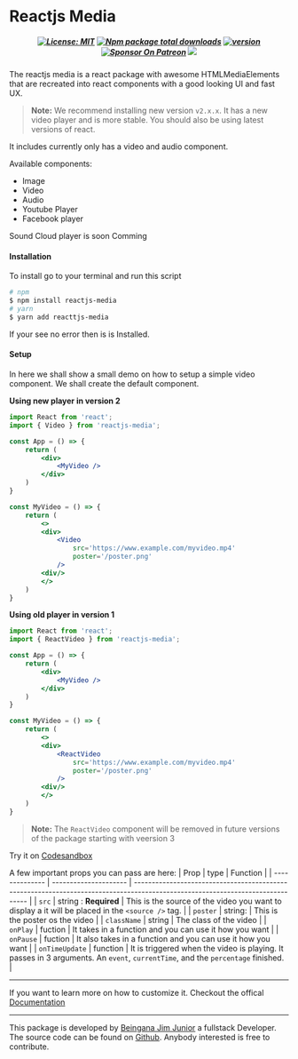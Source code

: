 # Reactjs Media
##### <div align="center"> [![License: MIT](https://flat.badgen.net/npm/license/reactjs-media)](https://opensource.org/licenses/MIT) [![Npm package total downloads](https://flat.badgen.net/npm/dt/reactjs-media)](https://npmjs.com/package/reactjs-media) [![version](https://flat.badgen.net/npm/v/reactjs-media)](https://npmjs.com/package/reactjs-media) [![Sponsor On Patreon](https://flat.badgen.net/badge/icon/patreon?icon=patreon&label&color=orange)](https://www.patreon.com/jimjunior) [![](https://flat.badgen.net/badge/icon/github?icon=github&label&color=black)](https://github.com/jim-junior/reactjs-median)

The reactjs media is a react package with awesome HTMLMediaElements that are recreated into react components with a good looking UI and fast UX.

> **Note:** We recommend installing new version `v2.x.x`. It has a new video player and is more stable. You should also be using latest versions of react.

It includes currently only has a video and audio component.

Available components:

- Image
- Video
- Audio
- Youtube Player
- Facebook player

Sound Cloud player is soon Comming

#### Installation

To install go to your terminal and run this script

```bash
# npm
$ npm install reactjs-media
# yarn
$ yarn add reacttjs-media
```

If your see no error then is is Installed.

#### Setup

In here we shall show a small demo on how to setup a simple video component. We shall create the default component.

**Using new player in version 2**

```jsx
import React from 'react';
import { Video } from 'reactjs-media';

const App = () => {
    return (
        <div>
            <MyVideo />
        </div>
    )
}

const MyVideo = () => {
    return (
        <>
        <div>
            <Video
                src='https://www.example.com/myvideo.mp4'
                poster='/poster.png'
            />
        <div/>
        </>
    )
}

```

**Using old player in version 1**

```jsx
import React from 'react';
import { ReactVideo } from 'reactjs-media';

const App = () => {
    return (
        <div>
            <MyVideo />
        </div>
    )
}

const MyVideo = () => {
    return (
        <>
        <div>
            <ReactVideo
                src='https://www.example.com/myvideo.mp4'
                poster='/poster.png'
            />
        <div/>
        </>
    )
}

```

> **Note:** The `ReactVideo` component will be removed in future versions of the package starting with veersion 3

Try it on [Codesandbox](https://codesandbox.io/s/reactjs-media-3pj4t?file=/src/App.js)

A few important props you can pass are here:
| Prop           | type                  | Function                                                                                                                       |
| -------------- | --------------------- | ------------------------------------------------------------------------------------------------------------------------------ |
| `src`          | string : **Required** | This is the source of the video you want to display a it will be placed in the `<source />` tag.                               |
| `poster`       | string:               | This is the poster os the video                                                                                                |
| `className`    | string                | The class of the video                                                                                                         |
| `onPlay`       | fuction               | It takes in a function and you can use it how you want                                                                         |
| `onPause`      | fuction               | It also takes in a function and you can use it how you want                                                                    |
| `onTimeUpdate` | function              | It is triggered when the video is playing. It passes in 3 arguments. An `event`, `currentTime`, and the `percentage` finished. |

---

If you want to learn more on how to customize it. Checkout the offical [Documentation](https://cranom.vercel.app/reactjs-media "Documentation")



___

This package is developed by [Beingana Jim Junior](https://www.twitter.com/jimjuniorb) a fullstack Developer. The source code can be found on [Github](https://github.com/jim-junior/reactjs-media).
Anybody interested is free to contribute.
